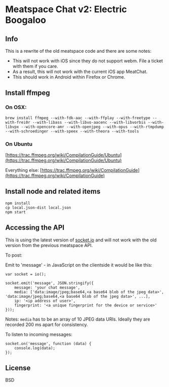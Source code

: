 # Meatspace Chat v2: Electric Boogaloo

## Info

This is a rewrite of the old meatspace code and there are some notes:

* This will not work with iOS since they do not support webm. File a ticket with them if you care.
* As a result, this will not work with the current iOS app MeatChat.
* This should work in Android within Firefox or Chrome.

## Install ffmpeg

### On OSX:

    brew install ffmpeg --with-fdk-aac --with-ffplay --with-freetype --with-frei0r --with-libass --with-libvo-aacenc --with-libvorbis --with-libvpx --with-opencore-amr --with-openjpeg --with-opus --with-rtmpdump --with-schroedinger --with-speex --with-theora --with-tools

### On Ubuntu

[https://trac.ffmpeg.org/wiki/CompilationGuide/Ubuntu](https://trac.ffmpeg.org/wiki/CompilationGuide/Ubuntu)

Everything else: [https://trac.ffmpeg.org/wiki/CompilationGuide](https://trac.ffmpeg.org/wiki/CompilationGuide)

## Install node and related items

    npm install
    cp local.json-dist local.json
    npm start

## Accessing the API

This is using the latest version of [socket.io](http://socket.io) and will not work with the old version from the previous meatspace API.

To post:

Emit to 'message' - in JavaScript on the clientside it would be like this:

    var socket = io();

    socket.emit('message', JSON.stringify({
        message: 'your chat message',
        media: ['data:image/jpeg;base64,<a base64 blob of the jpeg data>', 'data:image/jpeg;base64,<a base64 blob of the jpeg data>', ...],
        ip: '<ip address of user>',
        fingerprint: '<a unique fingerprint for the device or service>'
    }));

Notes: `media` has to be an array of 10 JPEG data URIs. Ideally they are recorded 200 ms apart for consistency.

To listen to incoming messages:

    socket.on('message', function (data) {
        console.log(data);
    });

## License

BSD
